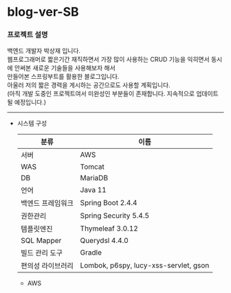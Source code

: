 # blog-ver-SB
### 프로젝트 설명<br>

  백엔드 개발자 박상재 입니다.<br>
  웹프로그래머로 짧은기간 재직하면서 가장 많이 사용하는 CRUD 기능을 익히면서 동시에 안써본 새로운 기술들을 사용해보자 해서<br>
  만들어본 스프링부트를 활용한 블로그입니다.<br>
  아울러 저의 짧은 경력을 게시하는 공간으로도 사용할 계획입니다.<br>
  (아직 개발 도중인 프로젝트여서 미완성인 부분들이 존재합니다. 지속적으로 업데이트 될 예정입니다.)<br>
  
  ------------
  
  + 시스템 구성
    
    | 분류 | 이름 |
    |---|---|
    | 서버 | AWS |
    | WAS | Tomcat |
    | DB | MariaDB |
    | 언어 | Java 11 |
    | 백엔드 프레임워크 | Spring Boot 2.4.4 |
    | 권한관리 | Spring Security 5.4.5 |
    | 템플릿엔진 | Thymeleaf 3.0.12 |
    | SQL Mapper | Querydsl 4.4.0 |
    | 빌드 관리 도구 | Gradle |
    | 편의성 라이브러리 | Lombok, p6spy, lucy-xss-servlet, gson |
    
    + AWS
